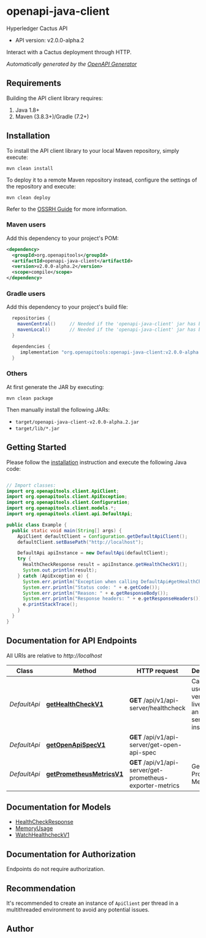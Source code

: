 # openapi-java-client

Hyperledger Cactus API
- API version: v2.0.0-alpha.2

Interact with a Cactus deployment through HTTP.


*Automatically generated by the [OpenAPI Generator](https://openapi-generator.tech)*


## Requirements

Building the API client library requires:
1. Java 1.8+
2. Maven (3.8.3+)/Gradle (7.2+)

## Installation

To install the API client library to your local Maven repository, simply execute:

```shell
mvn clean install
```

To deploy it to a remote Maven repository instead, configure the settings of the repository and execute:

```shell
mvn clean deploy
```

Refer to the [OSSRH Guide](http://central.sonatype.org/pages/ossrh-guide.html) for more information.

### Maven users

Add this dependency to your project's POM:

```xml
<dependency>
  <groupId>org.openapitools</groupId>
  <artifactId>openapi-java-client</artifactId>
  <version>v2.0.0-alpha.2</version>
  <scope>compile</scope>
</dependency>
```

### Gradle users

Add this dependency to your project's build file:

```groovy
  repositories {
    mavenCentral()     // Needed if the 'openapi-java-client' jar has been published to maven central.
    mavenLocal()       // Needed if the 'openapi-java-client' jar has been published to the local maven repo.
  }

  dependencies {
     implementation "org.openapitools:openapi-java-client:v2.0.0-alpha.2"
  }
```

### Others

At first generate the JAR by executing:

```shell
mvn clean package
```

Then manually install the following JARs:

* `target/openapi-java-client-v2.0.0-alpha.2.jar`
* `target/lib/*.jar`

## Getting Started

Please follow the [installation](#installation) instruction and execute the following Java code:

```java

// Import classes:
import org.openapitools.client.ApiClient;
import org.openapitools.client.ApiException;
import org.openapitools.client.Configuration;
import org.openapitools.client.models.*;
import org.openapitools.client.api.DefaultApi;

public class Example {
  public static void main(String[] args) {
    ApiClient defaultClient = Configuration.getDefaultApiClient();
    defaultClient.setBasePath("http://localhost");

    DefaultApi apiInstance = new DefaultApi(defaultClient);
    try {
      HealthCheckResponse result = apiInstance.getHealthCheckV1();
      System.out.println(result);
    } catch (ApiException e) {
      System.err.println("Exception when calling DefaultApi#getHealthCheckV1");
      System.err.println("Status code: " + e.getCode());
      System.err.println("Reason: " + e.getResponseBody());
      System.err.println("Response headers: " + e.getResponseHeaders());
      e.printStackTrace();
    }
  }
}

```

## Documentation for API Endpoints

All URIs are relative to *http://localhost*

Class | Method | HTTP request | Description
------------ | ------------- | ------------- | -------------
*DefaultApi* | [**getHealthCheckV1**](docs/DefaultApi.md#getHealthCheckV1) | **GET** /api/v1/api-server/healthcheck | Can be used to verify liveness of an API server instance
*DefaultApi* | [**getOpenApiSpecV1**](docs/DefaultApi.md#getOpenApiSpecV1) | **GET** /api/v1/api-server/get-open-api-spec | 
*DefaultApi* | [**getPrometheusMetricsV1**](docs/DefaultApi.md#getPrometheusMetricsV1) | **GET** /api/v1/api-server/get-prometheus-exporter-metrics | Get the Prometheus Metrics


## Documentation for Models

 - [HealthCheckResponse](docs/HealthCheckResponse.md)
 - [MemoryUsage](docs/MemoryUsage.md)
 - [WatchHealthcheckV1](docs/WatchHealthcheckV1.md)


<a id="documentation-for-authorization"></a>
## Documentation for Authorization

Endpoints do not require authorization.


## Recommendation

It's recommended to create an instance of `ApiClient` per thread in a multithreaded environment to avoid any potential issues.

## Author



